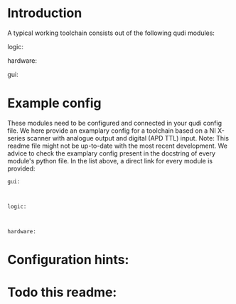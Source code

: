 # Introduction

A typical working toolchain consists out of the following qudi modules:

logic:

hardware:

gui:


# Example config

These modules need to be configured and connected in your qudi config file.
We here provide an examplary config for a toolchain based on a NI X-series scanner with analogue output and digital (APD TTL) input.
Note: This readme file might not be up-to-date with the most recent development. We advice to check the examplary config present in the 
docstring of every module's python file. In the list above, a direct link for every module is provided:


    gui:

    
    
    logic:


    
    hardware:


# Configuration hints:

# Todo this readme:
